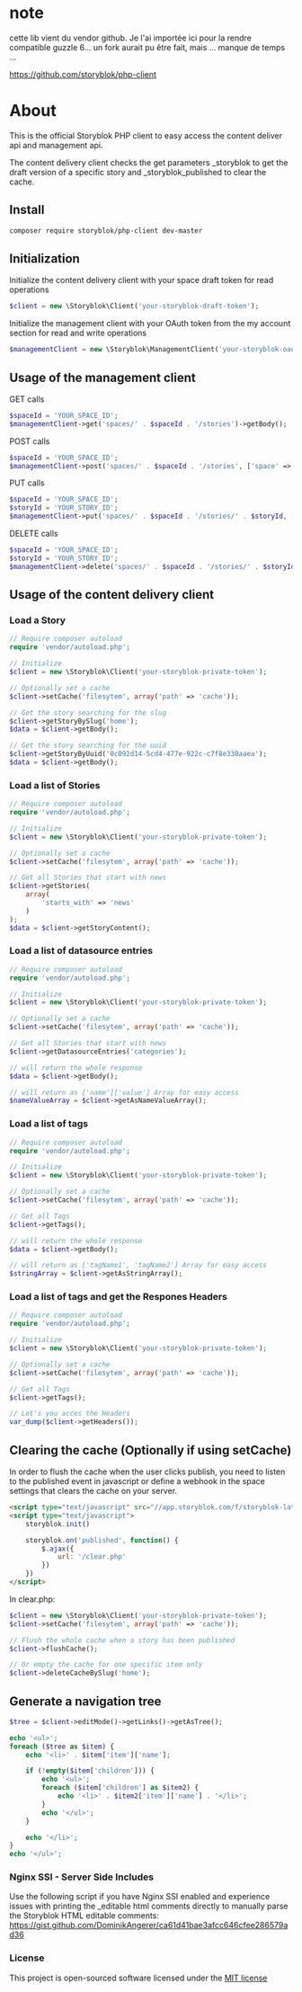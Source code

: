 # note
cette lib vient du vendor github.
Je l'ai importée ici pour la rendre compatible guzzle 6... un fork aurait pu être fait, mais ... manque de temps ...

https://github.com/storyblok/php-client

# About
This is the official Storyblok PHP client to easy access the content deliver api and management api.

The content delivery client checks the get parameters _storyblok to get the draft version of a specific story and _storyblok_published to clear the cache.

## Install

```bash
composer require storyblok/php-client dev-master
```

## Initialization

Initialize the content delivery client with your space draft token for read operations

```php
$client = new \Storyblok\Client('your-storyblok-draft-token');
```

Initialize the management client with your OAuth token from the my account section for read and write operations

```php
$managementClient = new \Storyblok\ManagementClient('your-storyblok-oauth-token');
```

## Usage of the management client


GET calls

```php
$spaceId = 'YOUR_SPACE_ID';
$managementClient->get('spaces/' . $spaceId . '/stories')->getBody();
```

POST calls

~~~php
$spaceId = 'YOUR_SPACE_ID';
$managementClient->post('spaces/' . $spaceId . '/stories', ['space' => ['name' => 'Manage']])->getBody();
~~~

PUT calls

~~~php
$spaceId = 'YOUR_SPACE_ID';
$storyId = 'YOUR_STORY_ID';
$managementClient->put('spaces/' . $spaceId . '/stories/' . $storyId, ['space' => ['name' => 'Manage']])->getBody();
~~~

DELETE calls

~~~php
$spaceId = 'YOUR_SPACE_ID';
$storyId = 'YOUR_STORY_ID';
$managementClient->delete('spaces/' . $spaceId . '/stories/' . $storyId)->getCode();
~~~



## Usage of the content delivery client

### Load a Story

```php
// Require composer autoload
require 'vendor/autoload.php';

// Initialize
$client = new \Storyblok\Client('your-storyblok-private-token');

// Optionally set a cache
$client->setCache('filesytem', array('path' => 'cache'));

// Get the story searching for the slug
$client->getStoryBySlug('home');
$data = $client->getBody();

// Get the story searching for the uuid
$client->getStoryByUuid('0c092d14-5cd4-477e-922c-c7f8e330aaea');
$data = $client->getBody();
```

### Load a list of Stories

```php
// Require composer autoload
require 'vendor/autoload.php';

// Initialize
$client = new \Storyblok\Client('your-storyblok-private-token');

// Optionally set a cache
$client->setCache('filesytem', array('path' => 'cache'));

// Get all Stories that start with news
$client->getStories(
    array(
        'starts_with' => 'news'
    )
);
$data = $client->getStoryContent();
```

### Load a list of datasource entries

```php
// Require composer autoload
require 'vendor/autoload.php';

// Initialize
$client = new \Storyblok\Client('your-storyblok-private-token');

// Optionally set a cache
$client->setCache('filesytem', array('path' => 'cache'));

// Get all Stories that start with news
$client->getDatasourceEntries('categories');

// will return the whole response
$data = $client->getBody();

// will return as ['name']['value'] Array for easy access
$nameValueArray = $client->getAsNameValueArray();

```

### Load a list of tags

```php
// Require composer autoload
require 'vendor/autoload.php';

// Initialize
$client = new \Storyblok\Client('your-storyblok-private-token');

// Optionally set a cache
$client->setCache('filesytem', array('path' => 'cache'));

// Get all Tags
$client->getTags();

// will return the whole response
$data = $client->getBody();

// will return as ['tagName1', 'tagName2'] Array for easy access
$stringArray = $client->getAsStringArray();

```

### Load a list of tags and get the Respones Headers

```php
// Require composer autoload
require 'vendor/autoload.php';

// Initialize
$client = new \Storyblok\Client('your-storyblok-private-token');

// Optionally set a cache
$client->setCache('filesytem', array('path' => 'cache'));

// Get all Tags
$client->getTags();

// Let's you acces the Headers
var_dump($client->getHeaders());

```

## Clearing the cache (Optionally if using setCache)

In order to flush the cache when the user clicks publish, you need to listen to the published event in javascript or define a webhook in the space settings that clears the cache on your server.

```html
<script type="text/javascript" src="//app.storyblok.com/f/storyblok-latest.js"></script>
<script type="text/javascript">
    storyblok.init()

    storyblok.on('published', function() {
        $.ajax({
            url: '/clear.php'
        })
    })
</script>
```

In clear.php:
```php
$client = new \Storyblok\Client('your-storyblok-private-token');
$client->setCache('filesytem', array('path' => 'cache'));

// Flush the whole cache when a story has been published
$client->flushCache();

// Or empty the cache for one specific item only
$client->deleteCacheBySlug('home');
```


## Generate a navigation tree

```php
$tree = $client->editMode()->getLinks()->getAsTree();

echo '<ul>';
foreach ($tree as $item) {
    echo '<li>' . $item['item']['name'];

    if (!empty($item['children'])) {
        echo '<ul>';
        foreach ($item['children'] as $item2) {
            echo '<li>' . $item2['item']['name'] . '</li>';
        }
        echo '</ul>';
    }

    echo '</li>';
}
echo '</ul>';
```

### Nginx SSI - Server Side Includes

Use the following script if you have Nginx SSI enabled and experience issues with printing the _editable html comments directly to manually parse the Storyblok HTML editable comments: https://gist.github.com/DominikAngerer/ca61d41bae3afcc646cfee286579ad36

### License

This project is open-sourced software licensed under the [MIT license](http://opensource.org/licenses/MIT)
